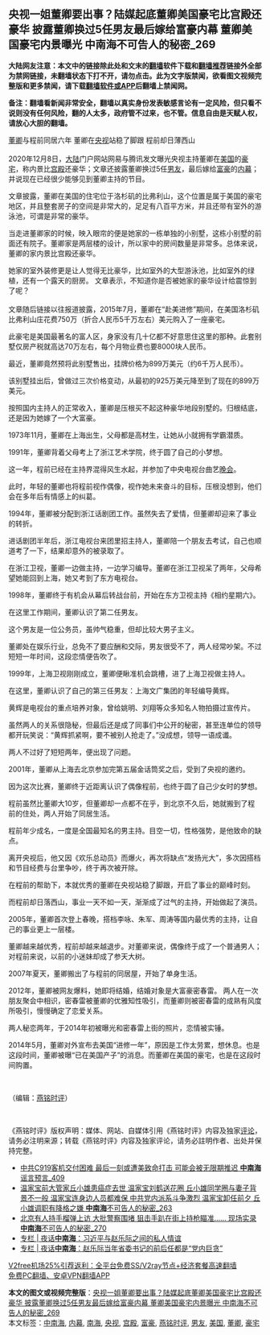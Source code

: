  <h2>央视一姐董卿要出事？陆媒起底董卿美国豪宅比宫殿还豪华 披露董卿换过5任男友最后嫁给富豪内幕 董卿美国豪宅内景曝光 中南海不可告人的秘密_269</h2> <p class="notice"><b>大陆网友注意：本文中的链接除此处和文末的<a href="https://github.com/bannedbook/fanqiang" >翻墙</a>软件下载和<a href="https://github.com/killgcd/justmysocks/blob/master/README.md">翻墙推荐</a>链接外全部为禁网链接，未翻墙状态下打不开，请勿点击。此为文字版禁闻，欲看图文视频完整版和更多禁闻，请下载<a href="https://github.com/bannedbook/fanqiang">翻墙软件或APP</a>后翻墙上禁闻网。</p><p>备注：翻墙看新闻非常安全，翻墙以真实身份发表敏感言论有一定风险，但只看不说则没有任何风险，翻的人太多，政府管不过来，也不管。信息自由是天赋人权，请放心大胆的翻墙。</b></p>  <div class="entry"> <p><p></p> <p><a href="https://www.bannedbook.org/bnews/tag/%e8%91%a3%e5%8d%bf/" class="st_tag internal_tag" rel="tag" title="标签 董卿 下的日志">董卿</a>与程前同居六年 董卿在<a href="https://www.bannedbook.org/bnews/tag/%e5%a4%ae%e8%a7%86/" class="st_tag internal_tag" rel="tag" title="标签 央视 下的日志">央视</a>站稳了脚跟 程前却日薄西山<br />&nbsp;<br />2020年12月8日&#65292;<span class='wp_keywordlink_affiliate'><a href="https://www.bannedbook.org/" title="大陆" target="_blank">大陆</a></span>门户网站网易与腾讯发文曝光央视主持董卿在<a href="https://www.bannedbook.org/bnews/tag/%e7%be%8e%e5%9b%bd/" class="st_tag internal_tag" rel="tag" title="标签 美国 下的日志">美国</a>的<a href="https://www.bannedbook.org/bnews/tag/%e8%b1%aa%e5%ae%85/" class="st_tag internal_tag" rel="tag" title="标签 豪宅 下的日志">豪宅</a>&#65292;称内景比<a href="https://www.bannedbook.org/bnews/tag/%E5%AE%AB%E6%AE%BF/" class="st_tag internal_tag" rel="tag" title="标签 宫殿 下的日志">宫殿</a>还豪华&#65307;文章还披露董卿换过5任<a href="https://www.bannedbook.org/bnews/tag/%e7%94%b7%e5%8f%8b/" class="st_tag internal_tag" rel="tag" title="标签 男友 下的日志">男友</a>&#65292;最后嫁给<a href="https://www.bannedbook.org/bnews/tag/%e5%af%8c%e8%b1%aa/" class="st_tag internal_tag" rel="tag" title="标签 富豪 下的日志">富豪</a>的<span class='wp_keywordlink_affiliate'><a href="https://www.bannedbook.org/bnews/ccpdope/" title="中共高层内幕" target="_blank">内幕</a></span>&#65307;并说现在已经很少能够见到董卿主持的节目&#12290;</p> <p>   文章披露&#65292;董卿在美国的住宅位于洛杉矶的比弗利山&#65292;这个位置是属于美国的豪宅地区&#65292;并且整套房子的空间是非常大的&#65292;足足有八百平方米&#65292;并且还带有室外的游泳池&#65292;可谓是非常的豪华&#12290;</p> <p>当走进董卿家的时候&#65292;映入眼帘的便是她家的一栋单独的小别墅&#65292;这栋小别墅的前面还有院子&#12290;董卿家是两层楼的设计&#65292;所以家中的房间数量是非常多&#12290;总体来说&#65292;董卿的家内景比宫殿还豪华&#12290; </p> <p>她家的室外装修更是让人觉得无比豪华&#65292;比如室外的大型游泳池&#65292;比如室外的绿植&#65292;还有一个露天的厨房&#12290; 文章表示&#65292;不知道你是否被她家的豪华设计给震惊到了呢&#65311;<br />&nbsp;<br />文章随后链接以往报道披露&#65292;2015年7月&#65292;董卿在&#8220;赴美进修&#8221;期间&#65292;在美国洛杉矶比弗利山庄花费750万&#65288;折合人民币5千万左右&#65289;美元购入了一座豪宅&#12290;</p> <p>此豪宅是美国最著名的富人区&#65292;身家没有几十亿都不好意思住这里的那种&#12290;此套别墅仅房产税就高达70万左右&#65292;每个月物业费也要8000块人民币&#12290;</p> <p>最近&#65292;董卿竟然预将此别墅售出&#65292;挂牌价格为899万美元&#65288;约6千万人民币&#65289;&#12290;</p> <p>该别墅挂出后&#65292;曾做过三次价格变动&#65292;从最初的925万美元降至到了现在的899万美元&#12290;</p> <p>   按照国内主持人的正常收入&#65292;董卿是压根买不起这种豪华地段别墅的&#12290;归根结底&#65292;还是因为她嫁了一个大富豪&#12290; </p> <p>1973年11月&#65292;董卿在上海出生&#65292;父母都是高材生&#65292;让她从小就拥有学霸潜质&#12290;</p> <p>1991年&#65292;董卿背着父母考上了浙江艺术学院&#65292;终于圆了自己的小梦想&#12290;</p> <p>这一年&#65292;程前已经在主持界混得风生水起&#65292;并参加了中央电视台曲艺<span class='wp_keywordlink_affiliate'><a href="https://zh-cn.shenyunperformingarts.org/" title="晚会" target="_blank">晚会</a></span>&#12290;</p> <p>此时&#65292;年轻的董卿也将程前视作偶像&#65292;视作她未来奋斗的目标&#65292;压根没想到&#65292;他们会在多年后有情感上的纠葛&#12290;</p> <p>1994年&#65292;董卿被分配到浙江话剧团工作&#12290;虽然失去了爱情&#65292;但董卿却迎来了事业的转折&#12290;</p>  <p>进话剧团半年后&#65292;浙江电视台来团里招主持人&#65292;董卿陪一个朋友去考试&#65292;自己也顺道考了一下&#65292;结果却意外的被录取了&#12290;</p> <p>在浙江卫视&#65292;董卿一边做主持&#65292;一边学习编导&#12290;董卿在浙江卫视呆了两年&#65292;父母希望她能回到上海&#65292;她又考到了东方电视台&#12290;</p> <p>   1998年&#65292;董卿终于有机会从幕后转战台前&#65292;开始在东方卫视主持&#12298;相约星期六&#12299;&#12290;</p> <p>在这里工作期间&#65292;董卿认识了第二任男友&#12290;</p> <p>这个男友是一位公务员&#65292;虽帅气稳重&#65292;但却比较大男子主义&#12290;</p> <p>董卿处在娱乐行业&#65292;总免不了要应酬和交际&#65292;男友很受不了&#65292;两人经常吵架&#12290;不过短短一年时间&#65292;这段恋情便告吹了&#12290;</p> <p>1999年&#65292;上海卫视刚刚成立&#65292;董卿便瞅准机会跳槽&#65292;进了上海卫视做主持人&#12290;</p> <p>在这里&#65292;董卿认识了自己的第三任男友&#65306;上海文广集团的年轻编导黄辉&#12290;</p> <p>黄辉是电视台的重点培养对象&#65292;曾给姚明&#12289;刘翔等众多知名人物拍摄过宣传片&#12290;</p> <p>虽然两人的关系很隐秘&#65292;但最后还是成了同事们中公开的秘密&#65292;甚至连单位的领导都开玩笑说&#65306;&#8220;黄辉抓紧啊&#65292;要不被别人抢走了&#12290;&#8221;没成想&#65292;领导一语成谶&#12290;</p> <p>两人不过好了短短两年&#65292;便出现了问题&#12290;</p> <p>   2001年&#65292;董卿从上海去北京参加完第五届金话筒奖之后&#65292;受到了央视的邀约&#12290;</p> <p>因为这次比赛&#65292;董卿终于近距离认识了偶像程前&#65292;也终于圆了自己少女时的梦想&#12290;</p> <p>程前虽然比董卿大10岁&#65292;但董卿却一点都不在乎&#65292;到北京不久后&#65292;她就搬到了程前的住处&#65292;两人开始了同居生活&#12290;</p>  <p>程前年少成名&#65292;一度是全国最知名的男主持&#12290;目空一切&#65292;性格强势&#65292;是他致命的缺点&#12290;</p> <p>离开央视后&#65292;他又因&#12298;欢乐总动员&#12299;而爆火&#65292;再次将缺点&#8220;发扬光大&#8221;&#65292;多次因搭档和节目经费与台里争吵&#65292;终于再次被开除&#12290;</p> <p>在程前的帮助下&#65292;本就优秀的董卿在央视站稳了脚跟&#65292;开启了事业的巅峰时刻&#12290;</p> <p>而程前却日落西山&#65292;事业一天不如一天&#65292;渐渐成了过气的主持&#65292;开始做起了演员&#12290;</p> <p>   2005年&#65292;董卿首次登上春晚&#65292;搭档李咏&#12289;朱军&#12289;周涛等国内最优秀的主持&#65292;让自己的事业更上一层楼&#12290;</p> <p>董卿越来越优秀&#65292;程前却越来越退步&#12290;对董卿来说&#65292;偶像终于成了一个普通男人&#65307;对程前来说&#65292;以前的小迷妹却成了参天大树&#12290;</p> <p>2007年夏天&#65292;董卿搬出了与程前的同居屋&#65292;开始了单身生活&#12290;</p> <p>2012年&#65292;董卿被网友爆料&#65292;她即将结婚&#65292;结婚对象是大富豪密春雷&#12290; 两人在一次朋友聚会中相识&#65292;密春雷被董卿的优雅知性吸引&#65292;而董卿则被密春雷的成熟有风度所吸引&#65292;慢慢确定了恋爱关系&#12290;</p> <p>两人秘恋两年&#65292;于2014年初被曝光和密春雷上街的照片&#65292;恋情被实锤&#12290;</p> <p>2014年5月&#65292;董卿对外宣布去美国&#8220;进修一年&#8221;&#65292;原因是工作太劳累&#65292;想休息&#12290;也是这段时间&#65292;董卿被曝&#8220;已在美国产子&#8221;的消息&#12290;而董卿在美国的豪宅&#65292;也是在这段时间购置&#12290;</p> <p>&nbsp;</p> <p></p> <p><p></p> <p></p>  <p></p> <p></p> <p></p> <p></p> <p></p> <p></p> <p></p> <p></p> <p></p> <p></p> <p></p> <p> &#65288;编辑&#65306;<a href="https://www.bannedbook.org/bnews/tag/%e7%87%95%e9%93%ad%e6%97%b6%e8%af%84/" class="st_tag internal_tag" rel="tag" title="标签 燕铭时评 下的日志">燕铭时评</a>&#65289;</p> <p>&nbsp;</p> <p>&#12298;燕铭时评&#12299;版权声明&#65306;媒体&#12289;网站&#12289;自媒体引用&#12298;燕铭时评&#12299;内容及独家<span class='wp_keywordlink_affiliate'><a href="https://www.bannedbook.org/bnews/comments/" title="新闻评论" target="_blank">评论</a></span>&#65292;请务必注明来源&#65307;转载&#12298;燕铭时评&#12299;内容及独家评论&#65292;请务必註明作者&#12289;出处并保持完整&#12290;</p>  <ul class='op-related-articles' title='相关阅读'> <li><a href='https://www.bannedbook.org/bnews/comments/20201216/1448990.html' target='_blank'>中共C919客机交付困难 最后一刻或遭美致命打击 可能会被无限期推迟 <b>中南海</b>谣言预言_409</a></li> <li><a href='https://www.bannedbook.org/bnews/comments/20201216/1448988.html' target='_blank'>温家宝前大管家丘小雄患癌症去世 温家宝刘鹤送花圈 丘小雄同学圈与妻子背景不一般 温家宝连身边人员都难保 中共党内派系斗争激烈 温家宝卸任前夕 丘小雄调职有降格之嫌 <b>中南海</b>不可告人的秘密_263</a></li> <li><a href='https://www.bannedbook.org/bnews/comments/20201216/1448987.html' target='_blank'>北京有人持手榴弹上访 大批警察围堵 狙击手趴在街上持枪瞄准…… 现场实录 <b>中南海</b>不可告人的秘密_270</a></li> <li><a href='https://www.bannedbook.org/bnews/cbnews/20201216/1448847.html' target='_blank'>专栏 | 夜话<b>中南海</b>：习近平与赵乐际之间的私人情谊</a></li> <li><a href='https://www.bannedbook.org/bnews/cbnews/20201216/1448846.html' target='_blank'>专栏 | 夜话<b>中南海</b>：赵乐际当年省委书记的前后任都是“党内巨贪”</a></li> </ul> <p class="texttj"> <a href="https://www.bannedbook.org/forum23/topic22702.html" target="_blank">V2free机场25%引荐返利：全平台免费SS/V2ray节点+经济套餐高速翻墙</a><br/> <a href="https://github.com/bannedbook/fanqiang/wiki/%E7%A6%81%E9%97%BB%E7%BD%91%E5%AE%89%E5%8D%93%E7%BF%BB%E5%A2%99%E6%96%B0%E9%97%BBAPP" target="_blank">免费PC翻墙、安卓VPN翻墙APP</a></p><p>  </p><a name='sharetosocial'></a>       <div><b>本文的图文或视频完整版</b>：<a href='https://www.bannedbook.org/bnews/comments/20201216/1448986.html'>央视一姐董卿要出事？陆媒起底董卿美国豪宅比宫殿还豪华 披露董卿换过5任男友最后嫁给富豪内幕 董卿美国豪宅内景曝光 中南海不可告人的秘密_269</a></div>  </div><!--END ENTRY--> <div class="postfooter"> <div>本文标签：<a href="https://www.bannedbook.org/bnews/tag/%e4%b8%ad%e5%8d%97%e6%b5%b7/" rel="tag">中南海</a>, <a href="https://www.bannedbook.org/bnews/tag/%E5%86%85%E5%B9%95/" rel="tag">内幕</a>, <a href="https://www.bannedbook.org/bnews/tag/%e5%8d%97%e6%b5%b7/" rel="tag">南海</a>, <a href="https://www.bannedbook.org/bnews/tag/%e5%a4%ae%e8%a7%86/" rel="tag">央视</a>, <a href="https://www.bannedbook.org/bnews/tag/%E5%AE%AB%E6%AE%BF/" rel="tag">宫殿</a>, <a href="https://www.bannedbook.org/bnews/tag/%e5%af%8c%e8%b1%aa/" rel="tag">富豪</a>, <a href="https://www.bannedbook.org/bnews/tag/%e7%87%95%e9%93%ad%e6%97%b6%e8%af%84/" rel="tag">燕铭时评</a>, <a href="https://www.bannedbook.org/bnews/tag/%e7%94%b7%e5%8f%8b/" rel="tag">男友</a>, <a href="https://www.bannedbook.org/bnews/tag/%e7%be%8e%e5%9b%bd/" rel="tag">美国</a>, <a href="https://www.bannedbook.org/bnews/tag/%e8%91%a3%e5%8d%bf/" rel="tag">董卿</a>, <a href="https://www.bannedbook.org/bnews/tag/%e8%b1%aa%e5%ae%85/" rel="tag">豪宅</a></div>  </div><!--END POSTFOOTER--> 